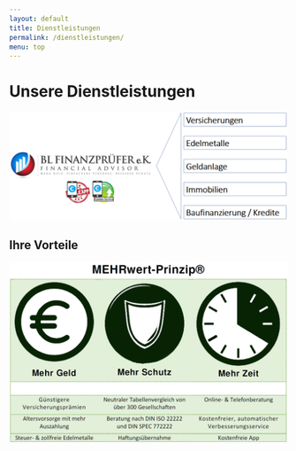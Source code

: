 ```yaml
---
layout: default
title: Dienstleistungen
permalink: /dienstleistungen/
menu: top
---
```


# Unsere Dienstleistungen

<img id="mitte" src="https://github.com/Die-Finanzpruefer/die-finanzpruefer.github.io/blob/master/Dienstleistungen.png?raw=true">

## Ihre Vorteile

<img id="mitte" src="https://github.com/Die-Finanzpruefer/die-finanzpruefer.github.io/blob/master/MEHRwert-Prinzip.png?raw=true">
